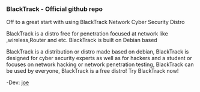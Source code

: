 ### BlackTrack - Official github repo

Off to a great start with using BlackTrack
Network Cyber Security Distro

BlackTrack is a distro free for penetration focused at network like ,wireless,Router and etc.
BlackTrack is built on Debian based 

BlackTrack is a distribution or distro made based on debian, BlackTrack is designed for cyber security experts as well as for hackers and a student or focuses on network hacking or network penetration testing, BlackTrack can be used by everyone, BlackTrack is a free distro! Try BlackTrack now!

-Dev:
  [joe](https://github.com/me-joe)
